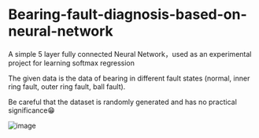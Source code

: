 # Bearing-fault-diagnosis-based-on-neural-network
A simple 5 layer fully connected Neural Network，used as an experimental project for learning softmax regression

The given data is the data of bearing in different fault states (normal, inner ring fault, outer ring fault, ball fault).

Be careful that the dataset is randomly generated and has no practical significance😁

![image](https://user-images.githubusercontent.com/36271583/211177525-48fa35d0-b5b3-4e36-a3f3-92e92bbb339f.png)
